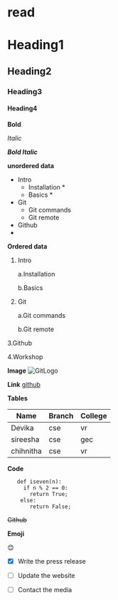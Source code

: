 # read

# Heading1

## Heading2

### Heading3

#### Heading4

**Bold**

*Italic*

***Bold Italic***

**unordered data**
- Intro
   * Installation *
   * Basics *
- Git
   - Git commands
   - Git remote
- Github
- 
**Ordered data**
1. Intro

    a.Installation
    
    b.Basics
        
2. Git

     a.Git commands
     
     b.Git remote
     
3.Github

4.Workshop

**Image**
![GitLogo](https://cdn.vox-cdn.com/thumbor/ZlgJZZHewoP4X9oOp9v9WiWi7yc=/1400x1050/filters:format(jpeg)/cdn.vox-cdn.com/uploads/chorus_asset/file/16213725/git.jpg)

**Link**
[github](https://github.com/)

**Tables**

Name|Branch|College
|-----|-----|-----|
|Devika|cse|vr|
|sireesha|cse|gec|
|chihnitha|cse|vr|

**Code**

~~~
   def iseven(n):
     if n % 2 == 0:
       return True;
    else:
       return False;
~~~

  ~~Github~~

**Emoji**

 :blush:

- [x] Write the press release
- [ ] Update the website
- [ ] Contact the media
     
